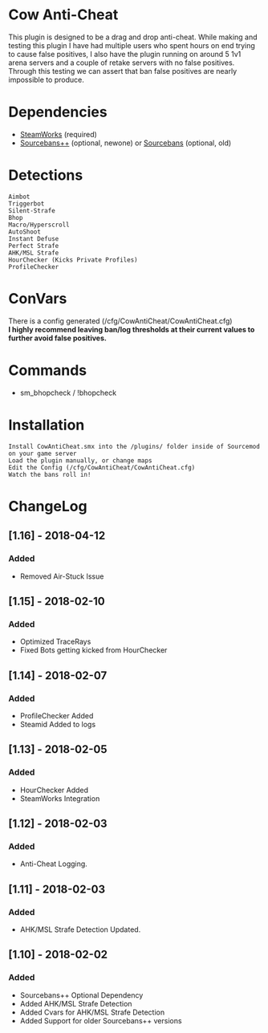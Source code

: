 # Cow Anti-Cheat
This plugin is designed to be a drag and drop anti-cheat. While making and testing this plugin I have had multiple users who spent hours on end trying to cause false positives, I also have the plugin running on around 5 1v1 arena servers and a couple of retake servers with no false positives. Through this testing we can assert that ban false positives are nearly impossible to produce.

# Dependencies
- [SteamWorks](https://github.com/KyleSanderson/SteamWorks) (required)
- [Sourcebans++](https://github.com/sbpp/sourcebans-pp) (optional, newone) or [Sourcebans](https://code.google.com/archive/p/sourcebans/) (optional, old)

# Detections
    Aimbot
    Triggerbot
    Silent-Strafe
    Bhop
    Macro/Hyperscroll
    AutoShoot
    Instant Defuse
    Perfect Strafe
    AHK/MSL Strafe
    HourChecker (Kicks Private Profiles)
    ProfileChecker

# ConVars
There is a config generated (/cfg/CowAntiCheat/CowAntiCheat.cfg)<br />
**I highly recommend leaving ban/log thresholds at their current values to further avoid false positives.**

# Commands
- sm_bhopcheck / !bhopcheck

# Installation
    Install CowAntiCheat.smx into the /plugins/ folder inside of Sourcemod on your game server
    Load the plugin manually, or change maps
    Edit the Config (/cfg/CowAntiCheat/CowAntiCheat.cfg)
    Watch the bans roll in!

# ChangeLog

## [1.16] - 2018-04-12
### Added
- Removed Air-Stuck Issue

## [1.15] - 2018-02-10
### Added
- Optimized TraceRays
- Fixed Bots getting kicked from HourChecker

## [1.14] - 2018-02-07
### Added
- ProfileChecker Added
- Steamid Added to logs

## [1.13] - 2018-02-05
### Added
- HourChecker Added
- SteamWorks Integration

## [1.12] - 2018-02-03
### Added
- Anti-Cheat Logging.

## [1.11] - 2018-02-03
### Added
- AHK/MSL Strafe Detection Updated.

## [1.10] - 2018-02-02
### Added
- Sourcebans++ Optional Dependency
- Added AHK/MSL Strafe Detection
- Added Cvars for AHK/MSL Strafe Detection
- Added Support for older Sourcebans++ versions
